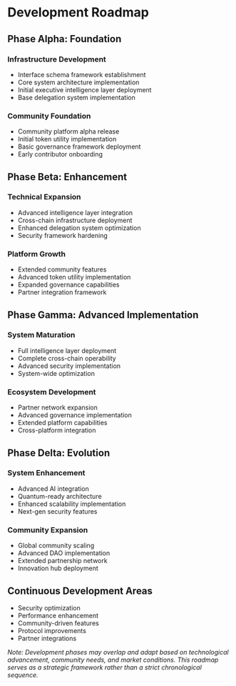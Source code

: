 # Development Roadmap

## Phase Alpha: Foundation
### Infrastructure Development
- Interface schema framework establishment
- Core system architecture implementation
- Initial executive intelligence layer deployment
- Base delegation system implementation

### Community Foundation
- Community platform alpha release
- Initial token utility implementation
- Basic governance framework deployment
- Early contributor onboarding

## Phase Beta: Enhancement
### Technical Expansion
- Advanced intelligence layer integration
- Cross-chain infrastructure deployment
- Enhanced delegation system optimization
- Security framework hardening

### Platform Growth
- Extended community features
- Advanced token utility implementation
- Expanded governance capabilities
- Partner integration framework

## Phase Gamma: Advanced Implementation
### System Maturation
- Full intelligence layer deployment
- Complete cross-chain operability
- Advanced security implementation
- System-wide optimization

### Ecosystem Development
- Partner network expansion
- Advanced governance implementation
- Extended platform capabilities
- Cross-platform integration

## Phase Delta: Evolution
### System Enhancement
- Advanced AI integration
- Quantum-ready architecture
- Enhanced scalability implementation
- Next-gen security features

### Community Expansion
- Global community scaling
- Advanced DAO implementation
- Extended partnership network
- Innovation hub deployment

## Continuous Development Areas
- Security optimization
- Performance enhancement
- Community-driven features
- Protocol improvements
- Partner integrations

_Note: Development phases may overlap and adapt based on technological advancement, community needs, and market conditions. This roadmap serves as a strategic framework rather than a strict chronological sequence._

